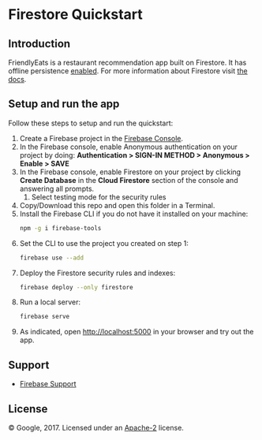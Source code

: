 # Firestore Quickstart

## Introduction

FriendlyEats is a restaurant recommendation app built on Firestore. It has offline persistence [enabled](https://github.com/firebase/quickstart-js/blob/a4919505778ae280613662b5e0c64a0127a9d4c9/firestore/scripts/FriendlyEats.js#L33).
For more information about Firestore visit [the docs][firestore-docs].

[firestore-docs]: https://firebase.google.com/docs/firestore/

## Setup and run the app

Follow these steps to setup and run the quickstart:

1.  Create a Firebase project in the [Firebase Console](https://console.firebase.google.com).
1.  In the Firebase console, enable Anonymous authentication on your project by doing: **Authentication > SIGN-IN METHOD > Anonymous > Enable > SAVE**
1.  In the Firebase console, enable Firestore on your project by clicking **Create Database** in the **Cloud Firestore** section of the console and answering all prompts.
    1.  Select testing mode for the security rules
1.  Copy/Download this repo and open this folder in a Terminal.
1.  Install the Firebase CLI if you do not have it installed on your machine:
    ```bash
    npm -g i firebase-tools
    ```
1.  Set the CLI to use the project you created on step 1:
    ```bash
    firebase use --add
    ```
1.  Deploy the Firestore security rules and indexes:
    ```bash
    firebase deploy --only firestore
    ```
1.  Run a local server:
    ```bash
    firebase serve
    ```
1.  As indicated, open [http://localhost:5000](http://localhost:5000) in your browser and try out the app.

## Support

- [Firebase Support](https://firebase.google.com/support/)

## License

© Google, 2017. Licensed under an [Apache-2](../LICENSE) license.
